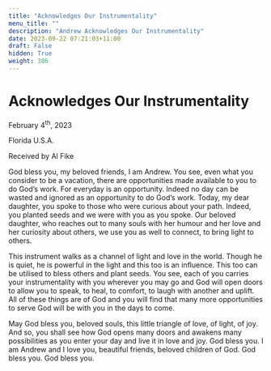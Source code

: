 ```yaml
---
title: "Acknowledges Our Instrumentality"
menu_title: ""
description: "Andrew Acknowledges Our Instrumentality"
date: 2023-09-22 07:21:03+11:00
draft: False
hidden: True
weight: 386
---
```

# Acknowledges Our Instrumentality  

February 4<sup>th</sup>, 2023

Florida U.S.A.

Received by Al Fike  



God bless you, my beloved friends, I am Andrew. You see, even what you consider to be a vacation, there are opportunities made available to you to do God’s work. For everyday is an opportunity. Indeed no day can be wasted and ignored as an opportunity to do God’s work. Today, my dear daughter, you spoke to those who were curious about your path. Indeed, you planted seeds and we were with you as you spoke. Our beloved daughter, who reaches out to many souls with her humour and her love and her curiosity about others, we use you as well to connect, to bring light to others. 

This instrument walks as a channel of light and love in the world. Though he is quiet, he is powerful in the light and this too is an influence. This too can be utilised to bless others and plant seeds. You see, each of you carries your instrumentality with you wherever you may go and God will open doors to allow you to speak, to heal, to comfort, to laugh with another and uplift. All of these things are of God and you will find that many more opportunities to serve God will be with you in the days to come. 

May God bless you, beloved souls, this little triangle of love, of light, of joy. And so, you shall see how God opens many doors and awakens many possibilities as you enter your day and live it in love and joy. God bless you. I am Andrew and I love you, beautiful friends, beloved children of God. God bless you. God bless you. 